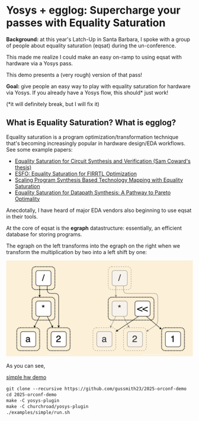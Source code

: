 # Yosys + egglog: Supercharge your passes with Equality Saturation

**Background:** at this year's Latch-Up in Santa Barbara, I spoke with a group of people about equality saturation (eqsat) during the un-conference.

This made me realize I could make an easy on-ramp to using eqsat with hardware via a Yosys pass.

This demo presents a (very rough) version of that pass!

**Goal:** give people an easy way to play with equality saturation for hardware via Yosys. If you already have a Yosys flow, this should* just work!

(*it will definitely break, but I will fix it)

## What is Equality Saturation? What is egglog?

Equality saturation is a program optimization/transformation technique that's becoming increasingly popular in hardware design/EDA workflows. See some example papers:

* [Equality Saturation for Circuit Synthesis and Verification (Sam Coward's thesis)](https://samuelcoward.co.uk/assets/pdf/Thesis_Imperial.pdf)
* [ESFO: Equality Saturation for FIRRTL Optimization](https://dl.acm.org/doi/abs/10.1145/3583781.3590239)
* [Scaling Program Synthesis Based Technology Mapping with Equality Saturation](https://arxiv.org/abs/2411.11036)
* [Equality Saturation for Datapath Synthesis: A Pathway to Pareto Optimality](https://ieeexplore.ieee.org/abstract/document/10247948)

Anecdotally, I have heard of major EDA vendors also beginning to use eqsat in their tools.

At the core of eqsat is the **egraph** datastructure: essentially, an efficient database for storing programs.

The egraph on the left transforms into the egraph on the right when we transform the multiplication by two into a left shift by one:

![egraph](assets/egraph.png)

As you can see, 





[](https://egraphs-good.github.io/egglog-demo/?example=eqsat-basic)


[simple hw demo](https://egraphs-good.github.io/egglog-demo/?program=XQAAgAB7AgAAAAAAAAAUHMnnVi1HmurH0_ncX6dnJVwUBmLVa-mxsg6huddnznArUb1o0sC53b1M8A15UyGzSL6rtLOzjsOXlR8ADcHr5Q-S8wHy0EObEiZb6pJCGOJFh67tDMaN9yp08P4F1mZ2_IXIZGdj6AHtzQ-nLJkgkIhKnsOgVoFzS-C0EYNivO8QJWzf0IRagVe7Pjzxddsq7obfIGEiI9bbxy-YvD2TyYXzKBfrF1gwgn89dUjIO0kdIt5qjtdD9aRmtHK17SpyH7QOQd2SzPGFLorR2S0zbcZOf3n1bW9K-Dv-lXXQ9XabukoOO-od8keNaabzMtP2H3mGhQ3FxwEPBSwmJ9BX_MGIxKQ-Hu5a3FjntOZIzmyArO310zRKZhgWHHmkdueteLZxzKEKswZLPzFCva_X_53DGwA%253D)

```
git clone --recursive https://github.com/gussmith23/2025-orconf-demo
cd 2025-orconf-demo
make -C yosys-plugin
make -C churchroad/yosys-plugin
./examples/simple/run.sh
```